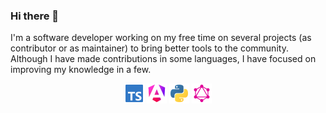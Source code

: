 ### Hi there 👋

I'm a software developer working on my free time on several projects (as contributor or as maintainer) to bring better tools to the community.
Although I have made contributions in some languages, I have focused on improving my knowledge in a few.

<p align="center">
  <img src="https://raw.githubusercontent.com/vscode-icons/vscode-icons/master/icons/file_type_typescript_official.svg" width="32" height="32">
  <img src="https://raw.githubusercontent.com/vscode-icons/vscode-icons/master/icons/file_type_angular.svg" width="32" height="32">
  <img src="https://raw.githubusercontent.com/vscode-icons/vscode-icons/master/icons/file_type_python.svg" width="32" height="32">
  <img src="https://raw.githubusercontent.com/vscode-icons/vscode-icons/master/icons/file_type_graphql.svg" width="32" height="32">
</p>

<!--
**KingDarBoja/KingDarBoja** is a ✨ _special_ ✨ repository because its `README.md` (this file) appears on your GitHub profile.

Here are some ideas to get you started:

- 🔭 I’m currently working on ...
- 🌱 I’m currently learning ...
- 👯 I’m looking to collaborate on ...
- 🤔 I’m looking for help with ...
- 💬 Ask me about ...
- 📫 How to reach me: ...
- 😄 Pronouns: ...
- ⚡ Fun fact: ...
-->
